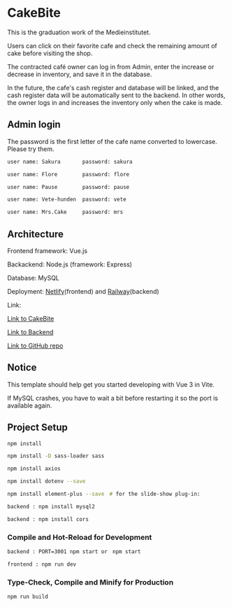 # CakeBite

This is the graduation work of the Medieinstitutet.

Users can click on their favorite cafe and check the remaining amount of cake before visiting the shop.

The contracted café owner can log in from Admin, enter the increase or decrease in inventory, and save it in the database.

In the future, the cafe's cash register and database will be linked, and the cash register data will be automatically sent to the backend. In other words, the owner logs in and increases the inventory only when the cake is made.

## Admin login

The password is the first letter of the cafe name converted to lowercase.
Please try them.

```sh
user name: Sakura       password: sakura

user name: Flore        password: flore

user name: Pause        password: pause

user name: Vete-hunden  password: vete

user name: Mrs.Cake     password: mrs

```

## Architecture

Frontend framework: Vue.js

Backackend: Node.js (framework: Express)

Database: MySQL

Deployment: 
[Netlify](https://www.netlify.com/)(frontend) and [Railway](https://railway.app/)(backend)
	
Link:

[Link to CakeBite](https://cakebite1.netlify.app/) 

[Link to Backend](https://cakebite-production.up.railway.app/cafes) 

[Link to GitHub repo](https://github.com/Mari-Artho/cakeBite) 

## Notice

This template should help get you started developing with Vue 3 in Vite.

If MySQL crashes, you have to wait a bit before restarting it so the port is available again.


## Project Setup

```sh
npm install

npm install -D sass-loader sass

npm install axios

npm install dotenv --save

npm install element-plus --save　# for the slide-show plug-in:

backend : npm install mysql2

backend : npm install cors

```

### Compile and Hot-Reload for Development

```sh
backend : PORT=3001 npm start or　npm start

frontend : npm run dev
```

### Type-Check, Compile and Minify for Production

```sh
npm run build
```
